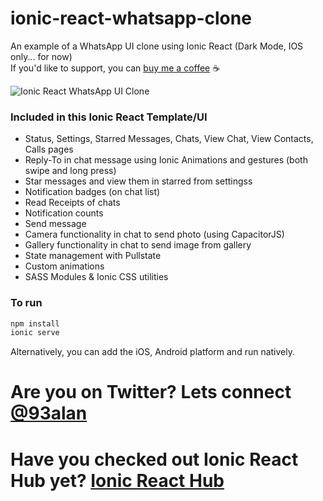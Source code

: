 # ionic-react-whatsapp-clone
An example of a WhatsApp UI clone using Ionic React (Dark Mode, IOS only... for now)
<br />
If you'd like to support, you can <a className="link" href="https://www.buymeacoffee.com/ionicreacthub" target="_blank" rel="noopener">buy me a coffee</a> ☕️

![Ionic React WhatsApp UI Clone](https://repository-images.githubusercontent.com/371678084/e2355b00-bfb7-11eb-8a47-e0afdf2b066c)

### Included in this Ionic React Template/UI
* Status, Settings, Starred Messages, Chats, View Chat, View Contacts, Calls pages
* Reply-To in chat message using Ionic Animations and gestures (both swipe and long press)
* Star messages and view them in starred from settingss
* Notification badges (on chat list)
* Read Receipts of chats
* Notification counts
* Send message
* Camera functionality in chat to send photo (using CapacitorJS)
* Gallery functionality in chat to send image from gallery
* State management with Pullstate
* Custom animations
* SASS Modules & Ionic CSS utilities

### To run

```javascript
npm install
ionic serve
```

Alternatively, you can add the iOS, Android platform and run natively.

# Are you on Twitter? Lets connect [@93alan](https://twitter.com/93alan)
# Have you checked out Ionic React Hub yet? [Ionic React Hub](https://ionicreacthub.com)
